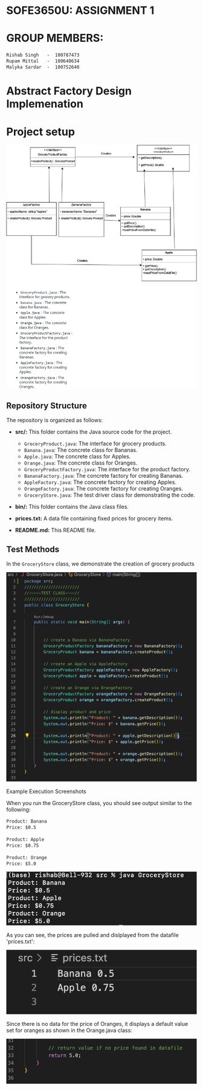 # SOFE3650U: ASSIGNMENT 1

# GROUP MEMBERS:
```
Rishab Singh   -  100787473
Rupam Mittal   -  100640634
Malyka Sardar  -  100752640
```

# Abstract Factory Design Implemenation


# Project setup

![UML Diagram](assets/images/assignment1uml.png)

## Repository Structure

The repository is organized as follows:

- **src/:** This folder contains the Java source code for the project.
  - `GroceryProduct.java`: The interface for grocery products.
  - `Banana.java`: The concrete class for Bananas.
  - `Apple.java`: The concrete class for Apples.
  - `Orange.java`: The concrete class for Oranges.
  - `GroceryProductFactory.java`: The interface for the product factory.
  - `BananaFactory.java`: The concrete factory for creating Bananas.
  - `AppleFactory.java`: The concrete factory for creating Apples.
  - `OrangeFactory.java`: The concrete factory for creating Oranges.
  - `GroceryStore.java`: The test driver class for demonstrating the code.

- **bin/:** This folder contains the Java class files.
- **prices.txt:** A data file containing fixed prices for grocery items.
- **README.md:** This README file.

## Test Methods

In the `GroceryStore` class, we demonstrate the creation of grocery products

![](assets/images/testclass.png)

Example Execution Screenshots

When you run the GroceryStore class, you should see output similar to the following:

```
Product: Banana
Price: $0.5

Product: Apple
Price: $0.75

Product: Orange
Price: $5.0
```

![](assets/images/result.png)

As you can see, the prices are pulled and dislplayed from the datafile 'prices.txt':

![](assets/images/prices.png)

Since there is no data for the price of Oranges, it displays a default value set for oranges as shown in the Orange.java class:

![](assets/images/orange.png)
